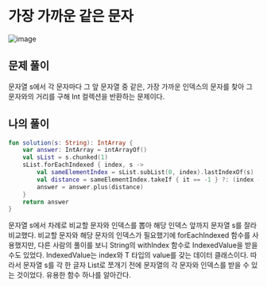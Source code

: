 # 가장 가까운 같은 문자
![image](https://user-images.githubusercontent.com/68845653/210936156-bb62a74d-a6aa-4bda-869f-5590a3d08128.png)
## 문제 풀이
문자열 s에서 각 문자마다 그 앞 문자열 중 같은, 가장 가까운 인덱스의 문자를 찾아 그 문자와의 거리를 구해 Int 컬렉션을 반환하는 문제이다.
## 나의 풀이
```kotlin
fun solution(s: String): IntArray {
    var answer: IntArray = intArrayOf()
    val sList = s.chunked(1)
    sList.forEachIndexed { index, s ->
        val sameElementIndex = sList.subList(0, index).lastIndexOf(s)
        val distance = sameElementIndex.takeIf { it == -1 } ?: (index - sameElementIndex)
        answer = answer.plus(distance)
    }
    return answer
}
```
문자열 s에서 차례로 비교할 문자와 인덱스를 뽑아 해당 인덱스 앞까지 문자열 s를 잘라 비교했다. 비교할 문자와 해당 문자의 인덱스가 필요했기에 forEachIndexed 함수를 사용했지만,
다른 사람의 풀이를 보니 String의 withIndex 함수로 IndexedValue<Char>을 받을 수도 있었다. IndexedValue<T>는 index와 T 타입의 value를 갖는 데이터 클래스이다. 따라서 문자열 s를
  각 한 글자 List로 쪼개기 전에 문자열의 각 문자와 인덱스를 받을 수 있는 것이었다. 유용한 함수 하나를 알아간다.
